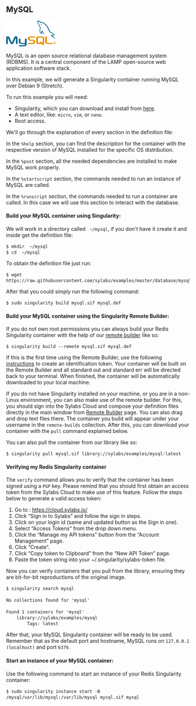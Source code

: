 ## MySQL


![MySQL logo](mysql.png)

MySQL is an open source relational database management system (RDBMS). It is a central component of the LAMP open-source web application software stack.

In this example, we will generate a Singularity container running MySQL over Debian 9 (Stretch).

To run this example you will need:

 - Singularity, which you can download and install from [here](https://github.com/sylabs/singularity).
 - A text editor, like: `micro`, `vim`, or `nano`.
 - Root access.

We'll go through the explanation of every section in the definition file:

In the `%help` section, you can find the description for the container with the respective version of MySQL installed for the specific OS distribution.

In the `%post` section, all the needed dependencies are installed to make MySQL work properly.

In the `%startscript` section, the commands needed to run an instance of MySQL are called.

In the `%runscript` section, the commands needed to run a container are called. In this case we will use this section to interact with the database.

#### Build your MySQL container using Singularity:

We will work in a directory called ` ~/mysql`, if you don't have it create it and inside get the definition file:

```
$ mkdir  ~/mysql
$ cd  ~/mysql
```

To obtain the definition file just run:

```
$ wget https://raw.githubusercontent.com/sylabs/examples/master/database/mysql/mysql.def
```

After that you could simply run the following command:

```
$ sudo singularity build mysql.sif mysql.def
```

#### Build your MySQL container using the Singularity Remote Builder:

If you do not own root permissions you can always build your Redis Singularity container with the help of our [remote builder](https://cloud.sylabs.io/builder) like so:

```
$ singularity build --remote mysql.sif mysql.def
```

If this is the first time using the Remote Builder, use the following
[instructions](https://cloud.sylabs.io/auth) to create an identification token. Your container will be built on the Remote Builder and all standard out
and standard err will be directed back to your terminal. When finished, the
container will be automatically downloaded to your local machine.

If you do not have Singularity installed on your machine, or you are in a non-Linux environment, you can also make use of the remote builder. For this, you should sign into the Sylabs Cloud and compose your definition files directly in the main window from  [Remote Builder](https://cloud.sylabs.io/builder) page. You can also drag and drop text files there. The container you build will appear under your username in the `remote-builds` collection. After this, you can download your container with the `pull` command explained below.

You can also pull the container from our library like so:

```
$ singularity pull mysql.sif library://sylabs/examples/mysql:latest
```


#### Verifying my Redis Singularity container

The `verify` command allows you to verify that the container has been signed using a `PGP` key. Please remind that you should first obtain an access token from the Sylabs Cloud to make use of this feature.  Follow the steps below to generate a valid access token:

  1. Go to : https://cloud.sylabs.io/
  2. Click “Sign in to Sylabs” and follow the sign in steps.
  3. Click on your login id (same and updated button as the Sign in one).
  4. Select “Access Tokens” from the drop down menu.
  5. Click the “Manage my API tokens” button from the “Account Management” page.
  6. Click “Create”.  
  7. Click “Copy token to Clipboard” from the “New API Token” page.
  8. Paste the token string into your ~/.singularity/sylabs-token file.

Now you can verify containers that you pull from the library, ensuring they are bit-for-bit reproductions of the original
image.

```
$ singularity search mysql

No collections found for 'mysql'

Found 1 containers for 'mysql'
	library://sylabs/examples/mysql
		Tags: latest

```


After that, your MySQL Singularity container will be ready to be used. Remember that as the default port and hostname, MySQL runs on `127.0.0.1 (localhost)` and port `6379`.

#### Start an instance of your MySQL container:

Use the following command to start an instance of your Redis Singularity container:

```
$ sudo singularity instance start -B /mysql/var/lib/mysql:/var/lib/mysql mysql.sif mysql
```
